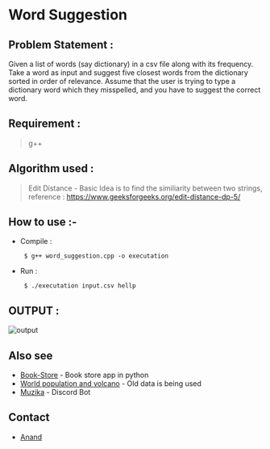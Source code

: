 # Word Suggestion

## Problem Statement :
  Given a list of words (say dictionary) in a csv file along with its frequency. Take a word as input
  and suggest five closest words from the dictionary sorted in order of relevance.
  Assume that the user is trying to type a dictionary word which they misspelled, and you have to
  suggest the correct word.
 
 ## Requirement : 
  > g++ 
 
 ## Algorithm used :
  > Edit Distance - Basic Idea is to find the similiarity between two strings, reference : https://www.geeksforgeeks.org/edit-distance-dp-5/
 
 ## How to use :- 
 - Compile :

   ` $ g++ word_suggestion.cpp -o executation`
 - Run :

   ` $ ./executation input.csv hellp` 

## OUTPUT : 

  ![output](https://i.ibb.co/82MMGfX/img.png)

## Also see 

* [Book-Store](https://github.com/anandhere8/Book-Store) - Book store app in python
* [World population and volcano](https://github.com/anandhere8/World-Population-and-Usa-volcano-map) - Old data is being used
* [Muzika](https://github.com/anandhere8/MuziKa) - Discord Bot

## Contact
* [Anand](https://www.linkedin.com/in/anand-kumar-ba90a4172/)

